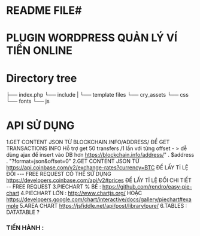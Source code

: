 # README FILE#

# PLUGIN WORDPRESS QUẢN LÝ VÍ TIỀN ONLINE #

# Directory tree #
├── index.php
└── include
|    └── template files
└── cry_assets
    └── css
    └── fonts
    └── js

# API SỬ DỤNG #
1.GET CONTENT JSON TỪ BLOCKCHAIN.INFO/ADDRESS/ ĐỂ GET TRANSACTIONS INFO
  Hỗ trợ get 50 transfers /1 lần với từng offset - > dễ dùng ajax để insert vào DB hơn
  https://blockchain.info/address/" . $address . "?format=json&offset=0"
2.GET CONTENT JSON TỪ https://api.coinbase.com/v2/exchange-rates?currency=BTC  ĐỂ LẤY TỈ LỆ ĐỔI --- FREE REQUEST
CÓ THỂ SỬ DỤNG https://developers.coinbase.com/api/v2#prices ĐỂ LẤY TỈ LỆ ĐỔI CHI TIẾT -- FREE REQUEST
3.PIECHART % BÉ : https://github.com/rendro/easy-pie-chart
4.PIECHART LỚN : http://www.chartjs.org/  HOẶC https://developers.google.com/chart/interactive/docs/gallery/piechart#example
5.AREA CHART https://jsfiddle.net/api/post/library/pure/
6.TABLES : DATATABLE ? 
### TIẾN HÀNH :   ###

